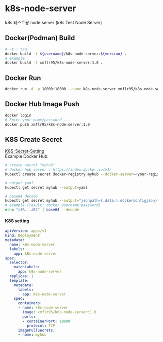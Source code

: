 # k8s-node-server
k8s 테스트용 node server (k8s Test Node Server)  

## Docker(Podman) Build
```sh
# -t : tag
docker build -t ${username}/k8s-node-server:${version} .
# example
docker build -t xmflr95/k8s-node-server:1.0 .
```

## Docker Run
```sh
docker run -d -p 18000:18000 --name k8s-node-server xmflr95/k8s-node-server:1.0
```

## Docker Hub Image Push
```sh
docker login
# Enter your name/password ...
docker push xmflr95/k8s-node-server:1.0
```

## K8S Create Secret
[K8S-Secret-Setting](https://kubernetes.io/ko/docs/tasks/configure-pod-container/pull-image-private-registry/)  
Example Docker Hub:  
```sh
# create secret "myhub"
# docker hub server : https://index.docker.io/v1/
kubectl create secret docker-registry myhub --docker-server=<your-registry-server> --docker-username=<your-name> --docker-password=<your-pword> --docker-email=<your-email>

# output yaml
kubectl get secret myhub --output=yaml

# base64 decode
kubectl get secret myhub --output="jsonpath={.data.\.dockerconfigjson}" | base64 --decode
# example (result: docker_username:password)
echo "c3R...zE2" | base64 --decode
```

#### K8S setting
```yaml
apiVersion: apps/v1
kind: Deployment
metadata:
  name: k8s-node-server
  labels:
    app: k8s-node-server
spec:
  selector:
    matchLabels:
      app: k8s-node-server
  replicas: 1
  template:
    metadata:
      labels:
        app: k8s-node-server
    spec:
      containers:
      - name: k8s-node-server
        image: xmflr95/k8s-node-server:1.0
        ports:
        - containerPort: 18000
          protocol: TCP
      imagePullSecrets:
      - name: myhub
```

